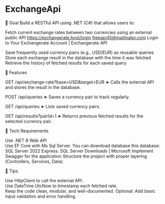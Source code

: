 # ExchangeApi


📌 Goal
Build a RESTful API using .NET (C#) that allows users to:

Fetch current exchange rates between two currencies using an external public API
https://exchangerate.host/login
freeapi45@mailinator.com
Login to Your Exchangerate Account | Exchangerate API

Save frequently used currency pairs (e.g., USD/EUR) as reusable queries 
Store each exchange result in the database with the time it was fetched 
Retrieve the history of fetched results for each saved query 

 🧱 Features

GET /api/exchange-rate?base=USD&target=EUR
➤ Calls the external API and stores the result in the database. 

POST /api/queries
➤ Saves a currency pair to track regularly. 

GET /api/queries
➤ Lists saved currency pairs. 

GET /api/results?pairId=1
➤ Returns previous fetched results for the selected currency pair. 

 🧰 Tech Requirements

Use .NET 8 Web API  
Use EF Core with Ms Sql Server.  You can download database this database: SQL Server 2022 Express. SQL Server Downloads | Microsoft
Implement Swagger for the application
Structure the project with proper layering (Controllers, Services, Data) 

 🧭 Tips

Use HttpClient to call the external API.  
Use DateTime.UtcNow to timestamp each fetched rate.  
Keep the code clean, modular, and well-documented. 
Optional: Add basic input validation and error handling.
